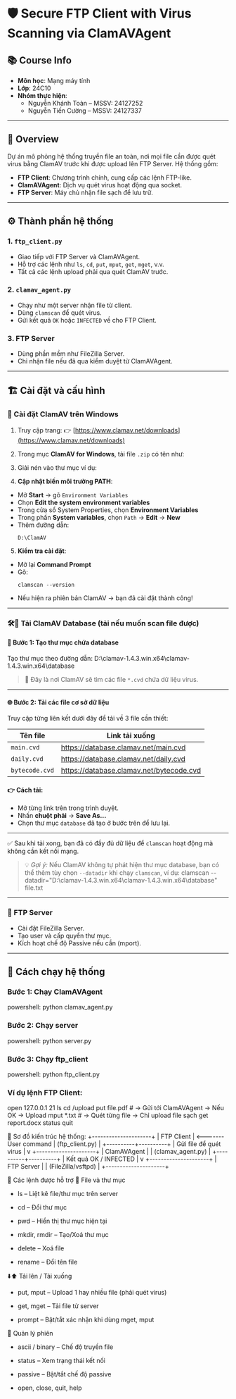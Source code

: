 # 🛡️ Secure FTP Client with Virus Scanning via ClamAVAgent

## 📚 Course Info
- **Môn học**: Mạng máy tính
- **Lớp**: 24C10
- **Nhóm thực hiện**:
  - Nguyễn Khánh Toàn – MSSV: 24127252
  - Nguyễn Tiến Cường – MSSV: 24127337

---

## 🔎 Overview

Dự án mô phỏng hệ thống truyền file an toàn, nơi mọi file cần được quét virus bằng ClamAV trước khi được upload lên FTP Server. Hệ thống gồm:

- **FTP Client**: Chương trình chính, cung cấp các lệnh FTP-like.
- **ClamAVAgent**: Dịch vụ quét virus hoạt động qua socket.
- **FTP Server**: Máy chủ nhận file sạch để lưu trữ.

---

## ⚙️ Thành phần hệ thống

### 1. `ftp_client.py`
- Giao tiếp với FTP Server và ClamAVAgent.
- Hỗ trợ các lệnh như `ls`, `cd`, `put`, `mput`, `get`, `mget`, v.v.
- Tất cả các lệnh upload phải qua quét ClamAV trước.

### 2. `clamav_agent.py`
- Chạy như một server nhận file từ client.
- Dùng `clamscan` để quét virus.
- Gửi kết quả `OK` hoặc `INFECTED` về cho FTP Client.

### 3. FTP Server
- Dùng phần mềm như FileZilla Server.
- Chỉ nhận file nếu đã qua kiểm duyệt từ ClamAVAgent.

---

## 🏗️ Cài đặt và cấu hình

### 🔹 Cài đặt ClamAV trên Windows

1. Truy cập trang:
   👉 [https://www.clamav.net/downloads](https://www.clamav.net/downloads)

2. Trong mục **ClamAV for Windows**, tải file `.zip` có tên như:

3. Giải nén vào thư mục ví dụ:

4. **Cập nhật biến môi trường PATH**:
- Mở **Start** → gõ `Environment Variables`
- Chọn **Edit the system environment variables**
- Trong cửa sổ System Properties, chọn **Environment Variables**
- Trong phần **System variables**, chọn `Path` → **Edit** → **New**
- Thêm đường dẫn:
  ```
  D:\ClamAV
  ```

5. **Kiểm tra cài đặt**:
- Mở lại **Command Prompt**
- Gõ:
  ```
  clamscan --version
  ```
- Nếu hiện ra phiên bản ClamAV → bạn đã cài đặt thành công!

---
### 🛠️🔹 Tải ClamAV Database (tải nếu muốn scan file được)

#### 🔧 Bước 1: Tạo thư mục chứa database

Tạo thư mục theo đường dẫn: D:\clamav-1.4.3.win.x64\clamav-1.4.3.win.x64\database

> 📁 Đây là nơi ClamAV sẽ tìm các file `*.cvd` chứa dữ liệu virus.

---

#### 🌐 Bước 2: Tải các file cơ sở dữ liệu

Truy cập từng liên kết dưới đây để tải về 3 file cần thiết:

| Tên file      | Link tải xuống                                               |
|---------------|--------------------------------------------------------------|
| `main.cvd`    | https://database.clamav.net/main.cvd                         |
| `daily.cvd`   | https://database.clamav.net/daily.cvd                        |
| `bytecode.cvd`| https://database.clamav.net/bytecode.cvd                     |

#### 👉 Cách tải:
- Mở từng link trên trong trình duyệt.
- Nhấn **chuột phải** → **Save As...**
- Chọn thư mục `database` đã tạo ở bước trên để lưu lại.

---

✅ Sau khi tải xong, bạn đã có đầy đủ dữ liệu để `clamscan` hoạt động mà không cần kết nối mạng.

> 💡 *Gợi ý:* Nếu ClamAV không tự phát hiện thư mục database, bạn có thể thêm tùy chọn `--datadir` khi chạy `clamscan`, ví dụ:
clamscan --datadir="D:\clamav-1.4.3.win.x64\clamav-1.4.3.win.x64\database" file.txt

---

### 🔹 FTP Server
- Cài đặt FileZilla Server.
- Tạo user và cấp quyền thư mục.
- Kích hoạt chế độ Passive nếu cần (mport).

---

## 🚀 Cách chạy hệ thống

### Bước 1: Chạy ClamAVAgent
powershell: python clamav_agent.py
### Bước 2: Chạy server
powershell: python server.py
### Bước 3: Chạy ftp_client
powershell: python ftp_client.py

### Ví dụ lệnh FTP Client:
open 127.0.0.1 21
ls
cd /upload
put file.pdf        # → Gửi tới ClamAVAgent → Nếu OK → Upload
mput *.txt          # → Quét từng file → Chỉ upload file sạch
get report.docx
status
quit


📐 Sơ đồ kiến trúc hệ thống:
+---------------------+
|     FTP Client      | <------- User command
|  (ftp_client.py)    |
+----------+----------+
           |
   Gửi file để quét virus
           |
           v
+---------------------+
|    ClamAVAgent      |
|  (clamav_agent.py)  |
+----------+----------+
           |
   Kết quả OK / INFECTED
           |
           v
+---------------------+
|     FTP Server      |
|  (FileZilla/vsftpd) |
+---------------------+

📜 Các lệnh được hỗ trợ
📁 File và thư mục
+ ls – Liệt kê file/thư mục trên server

+ cd – Đổi thư mục

+ pwd – Hiển thị thư mục hiện tại

+ mkdir, rmdir – Tạo/Xoá thư mục

+ delete – Xoá file

+ rename – Đổi tên file

⬇️⬆️ Tải lên / Tải xuống
+ put, mput – Upload 1 hay nhiều file (phải quét virus)

+ get, mget – Tải file từ server

+ prompt – Bật/tắt xác nhận khi dùng mget, mput

🧭 Quản lý phiên
+ ascii / binary – Chế độ truyền file

+ status – Xem trạng thái kết nối

+ passive – Bật/tắt chế độ passive

+ open, close, quit, help

